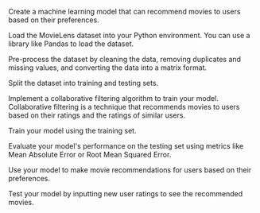 Create a machine learning model that can recommend movies to users based on their preferences.

Load the MovieLens dataset into your Python environment. You can use a library like Pandas to load the dataset.

Pre-process the dataset by cleaning the data, removing duplicates and missing values, and converting the data into a matrix format.

Split the dataset into training and testing sets.

Implement a collaborative filtering algorithm to train your model. Collaborative filtering is a technique that recommends movies to users based on their ratings and the ratings of similar users.

Train your model using the training set.

Evaluate your model's performance on the testing set using metrics like Mean Absolute Error or Root Mean Squared Error.

Use your model to make movie recommendations for users based on their preferences.

Test your model by inputting new user ratings to see the recommended movies.

